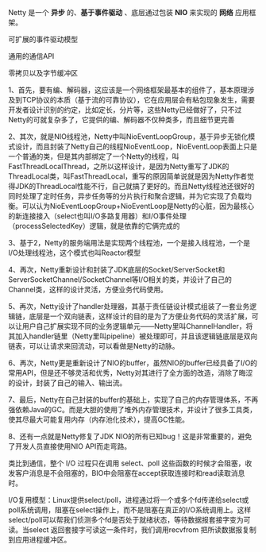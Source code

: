 Netty 是一个 **异步** 的、**基于事件驱动** 、底层通过包装 **NIO** 来实现的  **网络** 应用框架。

可扩展的事件驱动模型

通用的通信API

零拷贝以及字节缓冲区



1、首先，要有编、解码器，这应该是一个网络框架最基本的组件了，基本原理涉及到TCP协议的本质（基于流的可靠协议），它在应用层会有粘包现象发生，需要开发者设计识别的约定，比如定长，分片等，这些Netty已经做好了，只不过Netty的可就复杂多了，它提供的编、解码器不仅种类多，而且细节更完善

2、其次，就是NIO线程池，Netty中叫NioEventLoopGroup，基于异步无锁化模式设计，而且封装了Netty自己的线程NioEventLoop，NioEventLoop表面上只是一个普通的类，但是其内部绑定了一个Netty的线程，叫FastThreadLocalThread，之所以这样设计，是因为Netty重写了JDK的ThreadLocal类，叫FastThreadLocal，重写的原因简单说就是因为Netty作者觉得JDK的ThreadLocal性能不行，自己就搞了更好的。而且Netty线程池还很好的同时处理了定时任务，异步任务等的分片执行和聚合逻辑，并为它实现了负载均衡。可以认为NioEventLoopGroup+NioEventLoop是Netty的心脏，因为最核心的新连接接入（select也叫I/O多路复用器）和I/O事件处理（processSelectedKey）逻辑，就是依靠的它俩完成的

3、基于2，Netty的服务端用法是实现两个线程池，一个是接入线程池，一个是I/O处理线程池，这个模式也叫Reactor模型

4、再次，Netty重新设计和封装了JDK底层的Socket/ServerSocket和ServerSocketChannel/SocketChannel等I/O相关的类，并设计了自己的Channel类，这样的设计灵活，方便业务代码使用。

5、再次，Netty设计了handler处理器，其基于责任链设计模式组装了一套业务逻辑链，底层是一个双向链表，这样设计的目的是为了方便业务代码的灵活扩展，可以让用户自己扩展实现不同的业务逻辑单元——Netty里叫ChannelHandler，将其加入handler链里（Netty里叫pipeline）被处理即可，并且该逻辑链底层是双向链表，可以让请求来回流动，可以看做是Netty的动脉。

6、再次，Netty更是重新设计了NIO的buffer，虽然NIO的buffer已经具备了I/O的常用API，但是还不够灵活和优秀，Netty对其进行了全方面的改造，消除了晦涩的设计，封装了自己的输入、输出流。

7、最后，Netty在自己封装的buffer的基础上，实现了自己的内存管理体系，不再强依赖Java的GC。而是大胆的使用了堆外内存管理技术，并设计了很多工具类，使其尽最大可能复用内存（内存池化技术），提高GC性能。

8、还有一点就是Netty修复了JDK NIO的所有已知bug！这是非常重要的，避免了开发人员直接使用NIO API而走弯路。



类比到通信，整个 I/O 过程只在调用 select、poll 这些函数的时候才会阻塞，收发客户消息是不会阻塞的，BIO中会阻塞在accept获取连接时和read读取消息时。

I/O复用模型：Linux提供select/poll，进程通过将一个或多个fd传递给select或poll系统调用，阻塞在select操作上，而不是阻塞在真正的I/O系统调用上。这样select/poll可以帮我们侦测多个fd是否处于就绪状态，等待数据报套接字变为可读。当select 返回套接字可读这一条件时，我们调用recvfrom 把所读数据报复制到应用进程缓冲区。





